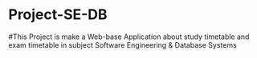 # Project-SE-DB
#This Project is make a Web-base Application about study timetable and exam timetable in subject Software Engineering & Database Systems
